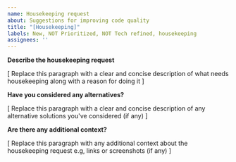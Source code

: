 ```yaml
---
name: Housekeeping request
about: Suggestions for improving code quality
title: "[Housekeeping]"
labels: New, NOT Prioritized, NOT Tech refined, housekeeping
assignees: ''
---
```


<!-- 
Explanation of applied labels can be found here: https://github.com/kirbydesign/designsystem/labels
-->

**Describe the housekeeping request**

[ Replace this paragraph with a clear and concise description of what needs housekeeping along with a reason for doing it ]

**Have you considered any alternatives?**

[ Replace this paragraph with a clear and concise description of any alternative solutions you've considered (if any) ]

**Are there any additional context?**

[ Replace this paragraph with any additional context about the housekeeping request e.g, links or screenshots (if any) ]
